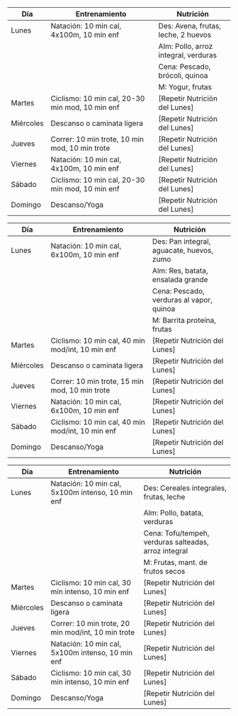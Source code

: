 | Día       | Entrenamiento                                    | Nutrición                                              |
|-----------|--------------------------------------------------|--------------------------------------------------------|
| Lunes     | Natación: 10 min cal, 4x100m, 10 min enf         | Des: Avena, frutas, leche, 2 huevos                    |
|           |                                                  | Alm: Pollo, arroz integral, verduras                   |
|           |                                                  | Cena: Pescado, brócoli, quinoa                         |
|           |                                                  | M: Yogur, frutas                                       |
| Martes    | Ciclismo: 10 min cal, 20-30 min mod, 10 min enf  | [Repetir Nutrición del Lunes]                          |
| Miércoles | Descanso o caminata ligera                       | [Repetir Nutrición del Lunes]                          |
| Jueves    | Correr: 10 min trote, 10 min mod, 10 min trote   | [Repetir Nutrición del Lunes]                          |
| Viernes   | Natación: 10 min cal, 4x100m, 10 min enf         | [Repetir Nutrición del Lunes]                          |
| Sábado    | Ciclismo: 10 min cal, 20-30 min mod, 10 min enf  | [Repetir Nutrición del Lunes]                          |
| Domingo   | Descanso/Yoga                                    | [Repetir Nutrición del Lunes]                          |



| Día       | Entrenamiento                                    | Nutrición                                              |
|-----------|--------------------------------------------------|--------------------------------------------------------|
| Lunes     | Natación: 10 min cal, 6x100m, 10 min enf         | Des: Pan integral, aguacate, huevos, zumo              |
|           |                                                  | Alm: Res, batata, ensalada grande                      |
|           |                                                  | Cena: Pescado, verduras al vapor, quinoa               |
|           |                                                  | M: Barrita proteína, frutas                           |
| Martes    | Ciclismo: 10 min cal, 40 min mod/int, 10 min enf | [Repetir Nutrición del Lunes]                          |
| Miércoles | Descanso o caminata ligera                       | [Repetir Nutrición del Lunes]                          |
| Jueves    | Correr: 10 min trote, 15 min mod, 10 min trote   | [Repetir Nutrición del Lunes]                          |
| Viernes   | Natación: 10 min cal, 6x100m, 10 min enf         | [Repetir Nutrición del Lunes]                          |
| Sábado    | Ciclismo: 10 min cal, 40 min mod/int, 10 min enf | [Repetir Nutrición del Lunes]                          |
| Domingo   | Descanso/Yoga                                    | [Repetir Nutrición del Lunes]                          |


| Día       | Entrenamiento                                    | Nutrición                                              |
|-----------|--------------------------------------------------|--------------------------------------------------------|
| Lunes     | Natación: 10 min cal, 5x100m intenso, 10 min enf | Des: Cereales integrales, frutas, leche                |
|           |                                                  | Alm: Pollo, batata, verduras                           |
|           |                                                  | Cena: Tofu/tempeh, verduras salteadas, arroz integral  |
|           |                                                  | M: Frutas, mant. de frutos secos                       |
| Martes    | Ciclismo: 10 min cal, 30 min intenso, 10 min enf | [Repetir Nutrición del Lunes]                          |
| Miércoles | Descanso o caminata ligera                       | [Repetir Nutrición del Lunes]                          |
| Jueves    | Correr: 10 min trote, 20 min mod/int, 10 min trote| [Repetir Nutrición del Lunes]                          |
| Viernes   | Natación: 10 min cal, 5x100m intenso, 10 min enf | [Repetir Nutrición del Lunes]                          |
| Sábado    | Ciclismo: 10 min cal, 30 min intenso, 10 min enf | [Repetir Nutrición del Lunes]                          |
| Domingo   | Descanso/Yoga                                    | [Repetir Nutrición del Lunes]                          |
